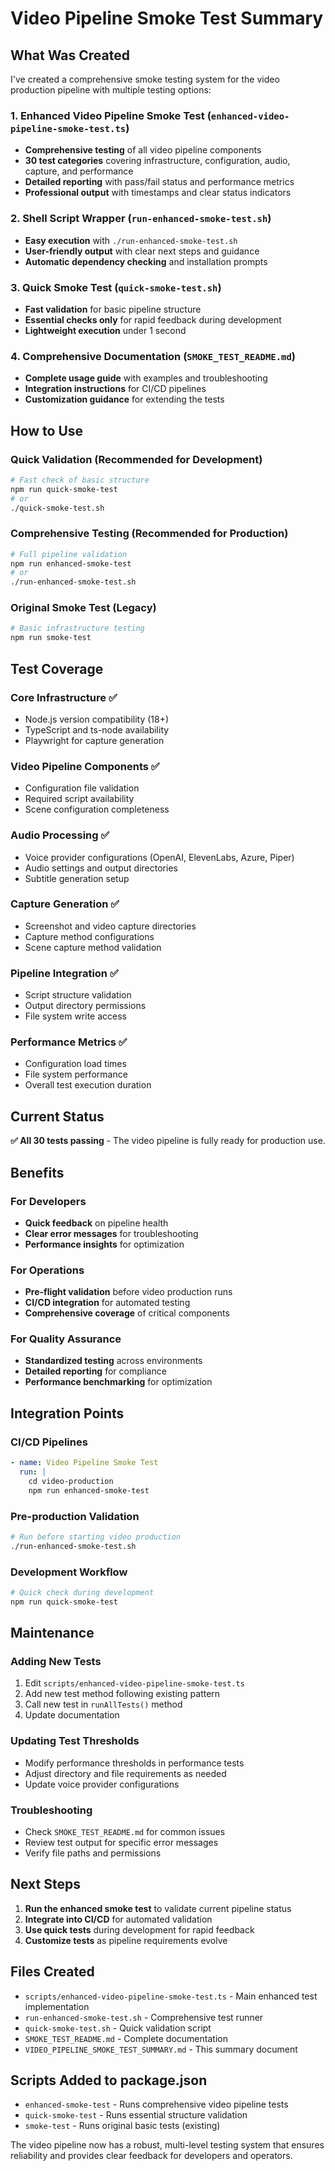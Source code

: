 # Video Pipeline Smoke Test Summary

## What Was Created

I've created a comprehensive smoke testing system for the video production pipeline with multiple testing options:

### 1. Enhanced Video Pipeline Smoke Test (`enhanced-video-pipeline-smoke-test.ts`)
- **Comprehensive testing** of all video pipeline components
- **30 test categories** covering infrastructure, configuration, audio, capture, and performance
- **Detailed reporting** with pass/fail status and performance metrics
- **Professional output** with timestamps and clear status indicators

### 2. Shell Script Wrapper (`run-enhanced-smoke-test.sh`)
- **Easy execution** with `./run-enhanced-smoke-test.sh`
- **User-friendly output** with clear next steps and guidance
- **Automatic dependency checking** and installation prompts

### 3. Quick Smoke Test (`quick-smoke-test.sh`)
- **Fast validation** for basic pipeline structure
- **Essential checks only** for rapid feedback during development
- **Lightweight execution** under 1 second

### 4. Comprehensive Documentation (`SMOKE_TEST_README.md`)
- **Complete usage guide** with examples and troubleshooting
- **Integration instructions** for CI/CD pipelines
- **Customization guidance** for extending the tests

## How to Use

### Quick Validation (Recommended for Development)
```bash
# Fast check of basic structure
npm run quick-smoke-test
# or
./quick-smoke-test.sh
```

### Comprehensive Testing (Recommended for Production)
```bash
# Full pipeline validation
npm run enhanced-smoke-test
# or
./run-enhanced-smoke-test.sh
```

### Original Smoke Test (Legacy)
```bash
# Basic infrastructure testing
npm run smoke-test
```

## Test Coverage

### Core Infrastructure ✅
- Node.js version compatibility (18+)
- TypeScript and ts-node availability
- Playwright for capture generation

### Video Pipeline Components ✅
- Configuration file validation
- Required script availability
- Scene configuration completeness

### Audio Processing ✅
- Voice provider configurations (OpenAI, ElevenLabs, Azure, Piper)
- Audio settings and output directories
- Subtitle generation setup

### Capture Generation ✅
- Screenshot and video capture directories
- Capture method configurations
- Scene capture method validation

### Pipeline Integration ✅
- Script structure validation
- Output directory permissions
- File system write access

### Performance Metrics ✅
- Configuration load times
- File system performance
- Overall test execution duration

## Current Status

**✅ All 30 tests passing** - The video pipeline is fully ready for production use.

## Benefits

### For Developers
- **Quick feedback** on pipeline health
- **Clear error messages** for troubleshooting
- **Performance insights** for optimization

### For Operations
- **Pre-flight validation** before video production runs
- **CI/CD integration** for automated testing
- **Comprehensive coverage** of critical components

### For Quality Assurance
- **Standardized testing** across environments
- **Detailed reporting** for compliance
- **Performance benchmarking** for optimization

## Integration Points

### CI/CD Pipelines
```yaml
- name: Video Pipeline Smoke Test
  run: |
    cd video-production
    npm run enhanced-smoke-test
```

### Pre-production Validation
```bash
# Run before starting video production
./run-enhanced-smoke-test.sh
```

### Development Workflow
```bash
# Quick check during development
npm run quick-smoke-test
```

## Maintenance

### Adding New Tests
1. Edit `scripts/enhanced-video-pipeline-smoke-test.ts`
2. Add new test method following existing pattern
3. Call new test in `runAllTests()` method
4. Update documentation

### Updating Test Thresholds
- Modify performance thresholds in performance tests
- Adjust directory and file requirements as needed
- Update voice provider configurations

### Troubleshooting
- Check `SMOKE_TEST_README.md` for common issues
- Review test output for specific error messages
- Verify file paths and permissions

## Next Steps

1. **Run the enhanced smoke test** to validate current pipeline status
2. **Integrate into CI/CD** for automated validation
3. **Use quick tests** during development for rapid feedback
4. **Customize tests** as pipeline requirements evolve

## Files Created

- `scripts/enhanced-video-pipeline-smoke-test.ts` - Main enhanced test implementation
- `run-enhanced-smoke-test.sh` - Comprehensive test runner
- `quick-smoke-test.sh` - Quick validation script
- `SMOKE_TEST_README.md` - Complete documentation
- `VIDEO_PIPELINE_SMOKE_TEST_SUMMARY.md` - This summary document

## Scripts Added to package.json

- `enhanced-smoke-test` - Runs comprehensive video pipeline tests
- `quick-smoke-test` - Runs essential structure validation
- `smoke-test` - Runs original basic tests (existing)

The video pipeline now has a robust, multi-level testing system that ensures reliability and provides clear feedback for developers and operators.
